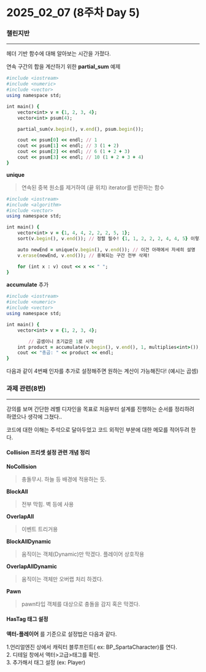 # 2025_02_07 (8주차 Day 5)

### 챌린지반
---

<numeric> 헤더 기반 함수에 대해 알아보는 시간을 가졌다. <br>

연속 구간의 합을 계산하기 위한 **partial_sum** 예제<br>

```ruby
#include <iostream>
#include <numeric>
#include <vector>
using namespace std;

int main() {
    vector<int> v = {1, 2, 3, 4};
    vector<int> psum(4);

    partial_sum(v.begin(), v.end(), psum.begin());

    cout << psum[0] << endl; // 1
    cout << psum[1] << endl; // 3 (1 + 2)
    cout << psum[2] << endl; // 6 (1 + 2 + 3)
    cout << psum[3] << endl; // 10 (1 + 2 + 3 + 4)
}
```

**unique** <br>
> 연속된 중복 원소를 제거하여 (끝 위치) iterator를 반환하는 함수

```ruby
#include <iostream>
#include <algorithm>
#include <vector>
using namespace std;

int main() {
    vector<int> v = {1, 4, 4, 2, 2, 2, 5, 1};
    sort(v.begin(), v.end()); // 정렬 필수! {1, 1, 2, 2, 2, 4, 4, 5} 이렇게 되겠죠?

    auto newEnd = unique(v.begin(), v.end()); // 이건 아래에서 자세히 설명
    v.erase(newEnd, v.end()); // 중복되는 구간 전부 삭제!

    for (int x : v) cout << x << " ";
}
```

**accumulate** 추가
```ruby
#include <iostream>
#include <numeric>
#include <vector>
using namespace std;

int main() {
    vector<int> v = {1, 2, 3, 4};

		// 곱셈이니 초기값은 1로 시작
    int product = accumulate(v.begin(), v.end(), 1, multiplies<int>());
    cout << "총곱: " << product << endl;
}
```
다음과 같이 4번째 인자를 추가로 설정해주면 원하는 계산이 가능해진다! (예시는 곱셈) <br>

### 과제 관련(8번)
---

강의를 보며 간단한 레벨 디자인을 목표로 처음부터 설계를 진행하는 순서를 정리하려 하였으나 생각에 그쳤다.. <br>

코드에 대한 이해는 주석으로 달아두었고 코드 외적인 부분에 대한 메모를 적어두려 한다. <br>

#### Collision 프리셋 설정 관련 개념 정리 <Br>

**NoCollision**
> 충돌무시.
> 하늘 등 배경에 적용하는 듯.

**BlockAll**
> 전부 막힘.
> 벽 등에 사용

**OverlapAll**
> 이벤트 트리거용

**BlockAllDynamic**
> 움직이는 객체(Dynamic)만 막겠다.
> 플레이어 상호작용

**OverlapAllDynamic**
> 움직이는 객체만 오버랩 처리 하겠다.

**Pawn**
> pawn타입 객체를 대상으로 충돌을 감지 혹은 막겠다.


#### HasTag 태그 설정

**액터-플레이어** 를 기준으로 설정법은 다음과 같다.

1.언리얼엔진 상에서 캐릭터 블루프린트( ex: BP_SpartaCharacter)를 연다. <br>
2. 디테일 창에서 액터>고급>태그를 확인. <br>
3. 추가해서 태그 설정 (ex: Player)
